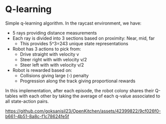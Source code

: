 # Q-learning
Simple q-learning algorithm. In the raycast environment, we have:
- 5 rays providing distance measurements
- Each ray is divided into 3 sections based on proximity: Near, mid, far
    - This provides 5^3=243 unique state representations
- Robot has 3 actions to pick from:
    - Drive straight with velocity v
    - Steer right with with velocity v/2
    - Steer left with with velocity v/2
- Robot is rewarded based on:
    - Collisions giving large (-) penalty
    - Progression along the track giving proportional rewards

In this implementation, after each episode, the robot colony shares their Q-tables with each other by taking the average of each q-value associated to all state-action pairs.


https://github.com/goksanisil23/OpenKitchen/assets/42399822/9cf026f0-b661-4b51-8a8c-f1c78624fe5f